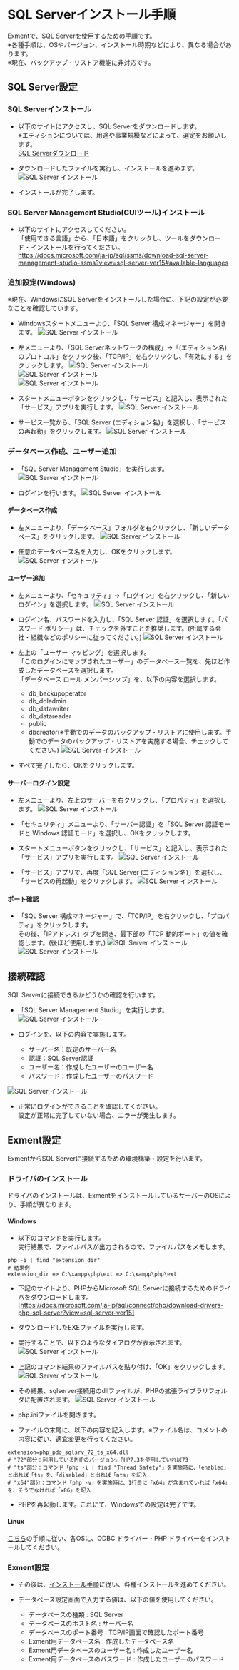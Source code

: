 # SQL Serverインストール手順
Exmentで、SQL Serverを使用するための手順です。  
※各種手順は、OSやバージョン、インストール時期などにより、異なる場合があります。  
<span class="red bold">※現在、バックアップ・リストア機能に非対応です。</span>

## SQL Server設定

### SQL Serverインストール
- 以下のサイトにアクセスし、SQL Serverをダウンロードします。  
※エディションについては、用途や事業規模などによって、選定をお願いします。  
[SQL Serverダウンロード](https://www.microsoft.com/ja-jp/sql-server/sql-server-downloads)  

- ダウンロードしたファイルを実行し、インストールを進めます。  
![SQL Server インストール](img/database/sqlserver1.png)  

- インストールが完了します。

### SQL Server Management Studio(GUIツール)インストール
- 以下のサイトにアクセスしてください。  
「使用できる言語」から、「日本語」をクリックし、ツールをダウンロード・インストールを行ってください。  
https://docs.microsoft.com/ja-jp/sql/ssms/download-sql-server-management-studio-ssms?view=sql-server-ver15#available-languages



### 追加設定(Windows)
※現在、WindowsにSQL Serverをインストールした場合に、下記の設定が必要なことを確認しています。

- Windowsスタートメニューより、「SQL Server 構成マネージャー」を開きます。
![SQL Server インストール](img/database/sqlserver5.png)  

- 左メニューより、「SQL Serverネットワークの構成」→「(エディション名)のプロトコル」をクリック後、「TCP/IP」を右クリックし、「有効にする」をクリックします。
![SQL Server インストール](img/database/sqlserver6.png)  
![SQL Server インストール](img/database/sqlserver7.png)  
![SQL Server インストール](img/database/sqlserver8.png)  

- スタートメニューボタンをクリックし、「サービス」と記入し、表示された「サービス」アプリを実行します。
![SQL Server インストール](img/database/sqlserver11.png)  

- サービス一覧から、「SQL Server (エディション名)」を選択し、「サービスの再起動」をクリックします。
![SQL Server インストール](img/database/sqlserver12.png)  


### データベース作成、ユーザー追加
- 「SQL Server Management Studio」を実行します。
![SQL Server インストール](img/database/sqlserver13.png)  

- ログインを行います。
![SQL Server インストール](img/database/sqlserver14.png)  

#### データベース作成
- 左メニューより、「データベース」フォルダを右クリックし、「新しいデータベース」をクリックします。
![SQL Server インストール](img/database/sqlserver15.png)  

- 任意のデータベース名を入力し、OKをクリックします。
![SQL Server インストール](img/database/sqlserver16.png)  

#### ユーザー追加
- 左メニューより、「セキュリティ」→「ログイン」を右クリックし、「新しいログイン」を選択します。
![SQL Server インストール](img/database/sqlserver17.png)  

- ログイン名、パスワードを入力し、「SQL Server 認証」を選択します。「パスワード ポリシー」は、チェックを外すことを推奨します。(所属する会社・組織などのポリシーに従ってください。)
![SQL Server インストール](img/database/sqlserver18.png)    

- 左上の「ユーザー マッピング」を選択します。  
「このログインにマップされたユーザー」のデータベース一覧を、先ほど作成したデータベースを選択します。  
「データベース ロール メンバーシップ」を、以下の内容を選択します。
   - db_backupoperator
   - db_ddladmin
   - db_datawriter
   - db_datareader
   - public
   - dbcreator(※手動でのデータのバックアップ・リストアに使用します。手動でのデータのバックアップ・リストアを実施する場合、チェックしてください。)
![SQL Server インストール](img/database/sqlserver19.png)    

- すべて完了したら、OKをクリックします。

#### サーバーログイン設定
- 左メニューより、左上のサーバーを右クリックし、「プロパティ」を選択します。
![SQL Server インストール](img/database/sqlserver20.png) 

- 「セキュリティ」メニューより、「サーバー認証」を「SQL Server 認証モードと Windows 認証モード」を選択し、OKをクリックします。  

- スタートメニューボタンをクリックし、「サービス」と記入し、表示された「サービス」アプリを実行します。
![SQL Server インストール](img/database/sqlserver11.png)  

- 「サービス」アプリで、再度「SQL Server (エディション名)」を選択し、「サービスの再起動」をクリックします。
![SQL Server インストール](img/database/sqlserver12.png)  

#### ポート確認
- 「SQL Server 構成マネージャー」で、「TCP/IP」を右クリックし、「プロパティ」をクリックします。  
その後、「IPアドレス」タブを開き、最下部の「TCP 動的ポート」の値を確認します。(後ほど使用します。)
![SQL Server インストール](img/database/sqlserver9.png)  
![SQL Server インストール](img/database/sqlserver10.png)  


## 接続確認
SQL Serverに接続できるかどうかの確認を行います。  

- 「SQL Server Management Studio」を実行します。
![SQL Server インストール](img/database/sqlserver13.png)  

- ログインを、以下の内容で実施します。
    - サーバー名：既定のサーバー名
    - 認証：SQL Server認証
    - ユーザー名：作成したユーザーのユーザー名
    - パスワード：作成したユーザーのパスワード

![SQL Server インストール](img/database/sqlserver22.png)  

- 正常にログインができることを確認してください。  
設定が正常に完了していない場合、エラーが発生します。


## Exment設定
ExmentからSQL Serverに接続するための環境構築・設定を行います。  

### ドライバのインストール
ドライバのインストールは、ExmentをインストールしているサーバーのOSにより、手順が異なります。

#### Windows
- 以下のコマンドを実行します。  
実行結果で、ファイルパスが出力されるので、ファイルパスをメモします。

```
php -i | find "extension_dir"
# 結果例
extension_dir => C:\xampp\php\ext => C:\xampp\php\ext
```


- 下記のサイトより、PHPからMicrosoft SQL Serverに接続するためのドライバをダウンロードします。  
[https://docs.microsoft.com/ja-jp/sql/connect/php/download-drivers-php-sql-server?view=sql-server-ver15]

- ダウンロードしたEXEファイルを実行します。

- 実行することで、以下のようなダイアログが表示されます。  
![SQL Server インストール](img/database/sqlserver2.png)

- 上記のコマンド結果のファイルパスを貼り付け、「OK」をクリックします。
![SQL Server インストール](img/database/sqlserver3.png)

- その結果、sqlserver接続用のdllファイルが、PHPの拡張ライブラリフォルダに配置されます。
![SQL Server インストール](img/database/sqlserver4.png)

- php.iniファイルを開きます。

- ファイルの末尾に、以下の内容を記入します。※ファイル名は、コメントの内容に従い、適宜変更を行ってください。

```
extension=php_pdo_sqlsrv_72_ts_x64.dll
# "72"部分：利用しているPHPのバージョン。PHP7.3を使用していれば73
# "ts"部分：コマンド「php -i | find "Thread Safety"」を実施時に、「enabled」と出れば「ts」を、「disabled」と出れば「nts」を記入
# "x64"部分：コマンド「php -v」を実施時に、1行目に「x64」が含まれていれば「x64」を、そうでなければ「x86」を記入
```

- PHPを再起動します。これにて、Windowsでの設定は完了です。


#### Linux

[こちら](https://docs.microsoft.com/ja-jp/sql/connect/php/installation-tutorial-linux-mac?view=sql-server-ver15)の手順に従い、各OSに、ODBC ドライバー・PHP ドライバーをインストールしてください。


### Exment設定
- その後は、[インストール手順](/ja/quickstart)に従い、各種インストールを進めてください。

- データベース設定画面で入力する値は、以下の値を使用してください。  
    - データベースの種類 : SQL Server
    - データベースのホスト名 : サーバー名
    - データベースのポート番号 : TCP/IP画面で確認したポート番号
    - Exment用データベース名 : 作成したデータベース名
    - Exment用データベースのユーザー名 : 作成したユーザー名
    - Exment用データベースのパスワード : 作成したユーザーのパスワード